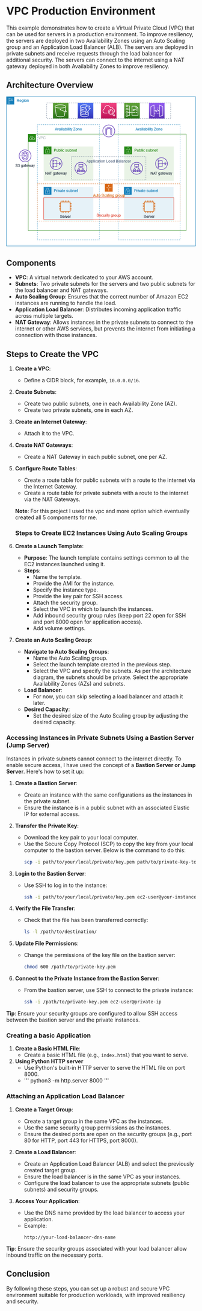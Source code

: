 # VPC Production Environment

This example demonstrates how to create a Virtual Private Cloud (VPC) that can be used for servers in a production environment. To improve resiliency, the servers are deployed in two Availability Zones using an Auto Scaling group and an Application Load Balancer (ALB). The servers are deployed in private subnets and receive requests through the load balancer for additional security. The servers can connect to the internet using a NAT gateway deployed in both Availability Zones to improve resiliency.

## Architecture Overview

![Architecture Diagram](./architecture.png)


## Components

- **VPC**: A virtual network dedicated to your AWS account.
- **Subnets**: Two private subnets for the servers and two public subnets for the load balancer and NAT gateways.
- **Auto Scaling Group**: Ensures that the correct number of Amazon EC2 instances are running to handle the load.
- **Application Load Balancer**: Distributes incoming application traffic across multiple targets.
- **NAT Gateway**: Allows instances in the private subnets to connect to the internet or other AWS services, but prevents the internet from initiating a connection with those instances.

## Steps to Create the VPC

1. **Create a VPC**:
   - Define a CIDR block, for example, `10.0.0.0/16`.

2. **Create Subnets**:
   - Create two public subnets, one in each Availability Zone (AZ).
   - Create two private subnets, one in each AZ.

3. **Create an Internet Gateway**:
   - Attach it to the VPC.

4. **Create NAT Gateways**:
   - Create a NAT Gateway in each public subnet, one per AZ.

5. **Configure Route Tables**:
   - Create a route table for public subnets with a route to the internet via the Internet Gateway.
   - Create a route table for private subnets with a route to the internet via the NAT Gateways.
  
   **Note**: For this project I used the vpc and more option which eventually created all 5 components for me.

   ### Steps to Create EC2 Instances Using Auto Scaling Groups

1. **Create a Launch Template**:
   - **Purpose**: The launch template contains settings common to all the EC2 instances launched using it.
   - **Steps**:
     - Name the template.
     - Provide the AMI for the instance.
     - Specify the instance type.
     - Provide the key pair for SSH access.
     - Attach the security group.
     - Select the VPC in which to launch the instances.
     - Add inbound security group rules (keep port 22 open for SSH and port 8000 open for application access).
     - Add volume settings.

2. **Create an Auto Scaling Group**:
   - **Navigate to Auto Scaling Groups**:
     - Name the Auto Scaling group.
     - Select the launch template created in the previous step.
     - Select the VPC and specify the subnets. As per the architecture diagram, the subnets should be private. Select the appropriate Availability Zones (AZs) and subnets.
   - **Load Balancer**:
     - For now, you can skip selecting a load balancer and attach it later.
   - **Desired Capacity**:
     - Set the desired size of the Auto Scaling group by adjusting the desired capacity.

### Accessing Instances in Private Subnets Using a Bastion Server (Jump Server)

Instances in private subnets cannot connect to the internet directly. To enable secure access, I have used the concept of a **Bastion Server or Jump Server**. Here's how to set it up:

1. **Create a Bastion Server**:
   - Create an instance with the same configurations as the instances in the private subnet.
   - Ensure the instance is in a public subnet with an associated Elastic IP for external access.

2. **Transfer the Private Key**:
   - Download the key pair to your local computer.
   - Use the Secure Copy Protocol (SCP) to copy the key from your local computer to the bastion server. Below is the command to do this:
     ```sh
     scp -i path/to/your/local/private/key.pem path/to/private-key-to-copy.pem ec2-user@your-instance-public-dns:/path/to/destination/
     ```

3. **Login to the Bastion Server**:
   - Use SSH to log in to the instance:
     ```sh
     ssh -i path/to/your/local/private/key.pem ec2-user@your-instance-public-dns
     ```

4. **Verify the File Transfer**:
   - Check that the file has been transferred correctly:
     ```sh
     ls -l /path/to/destination/
     ```

5. **Update File Permissions**:
   - Change the permissions of the key file on the bastion server:
     ```sh
     chmod 600 /path/to/private-key.pem
     ```

6. **Connect to the Private Instance from the Bastion Server**:
   - From the bastion server, use SSH to connect to the private instance:
     ```sh
     ssh -i /path/to/private-key.pem ec2-user@private-ip
     ```

**Tip**: Ensure your security groups are configured to allow SSH access between the bastion server and the private instances.

### Creating a basic Application 

1. **Create a Basic HTML File**:
   - Create a basic HTML file (e.g., `index.html`) that you want to serve.
2. **Using Python HTTP server**
   - Use Python's built-in HTTP server to serve the HTML file on port 8000.
   - ''' python3 -m http.server 8000 '''

  ### Attaching an Application Load Balancer

1. **Create a Target Group**:
   - Create a target group in the same VPC as the instances.
   - Use the same security group permissions as the instances.
   - Ensure the desired ports are open on the security groups (e.g., port 80 for HTTP, port 443 for HTTPS, port 8000).

2. **Create a Load Balancer**:
   - Create an Application Load Balancer (ALB) and select the previously created target group.
   - Ensure the load balancer is in the same VPC as your instances.
   - Configure the load balancer to use the appropriate subnets (public subnets) and security groups.

3. **Access Your Application**:
   - Use the DNS name provided by the load balancer to access your application.
   - Example:
     ```plaintext
     http://your-load-balancer-dns-name
     ```

**Tip**: Ensure the security groups associated with your load balancer allow inbound traffic on the necessary ports.

## Conclusion

By following these steps, you can set up a robust and secure VPC environment suitable for production workloads, with improved resiliency and security.

